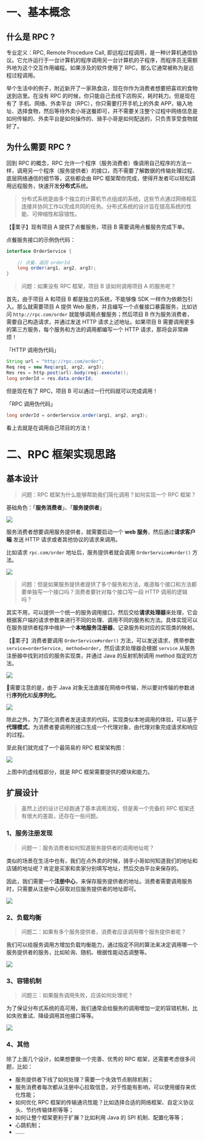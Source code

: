 # 一、基本概念

## 什么是 RPC ?

专业定义：RPC, Remote Procedure Call, 即远程过程调用，是一种计算机通信协议。它允许运行于一台计算机的程序调用另一台计算机的子程序，而程序员无需额外地为这个交互作用编程。如果涉及的软件使用了 RPC，那么它通常被称为是远程过程调用。

举个生活中的例子，附近新开了一家熟食店，现在你作为消费者想要把喜欢的食物送到店里。在没有 RPC 的时候，你只能自己去线下店购买，耗时耗力。但是现在有了
手机、网络、外卖平台（RPC），你只需要打开手机上的外卖 APP，输入地址、选择食物，然后等待外卖小哥送餐即可，并不需要关注整个过程中网络信息是如何传输的、外卖平台是如何操作的、骑手小哥是如何配送的，只负责享受食物就好了。

## 为什么需要 RPC ?

回到 RPC 的概念，RPC 允许一个程序（服务消费者）像调用自己程序的方法一样，调用另一个程序（服务提供者）的接口，而不需要了解数据的传输处理过程、底层网络通信的细节等，这些都会由 RPC 框架帮你完成，使得开发者可以轻松调用远程服务，快速开发**分布式**系统。

> 分布式系统是由多个独立的计算机节点组成的系统，这些节点通过网络相互连接并协同工作以完成共同的任务。分布式系统的设计旨在提高系统的性能、可伸缩性和容错性。

【🌰栗子】现有项目 A 提供了点餐服务，项目 B 需要调用点餐服务完成下单。

点餐服务接口的示例伪代码：

```java
interface OrderService {
    
    // 点餐，返回 orderId
    long order(arg1, arg2, arg3);
}
```

> 问题：如果没有 RPC 框架，项目 B 该如何调用项目 A 的服务呢？

首先，由于项目 A 和项目 B 都是独立的系统，不能够像 SDK 一样作为依赖包引入。那么就需要项目 A 提供 Web 服务，并且编写一个点餐接口暴露服务，比如访问 `http://rpc.com/order` 就能够调用点餐服务；然后项目 B 作为服务消费者，需要自己构造请求，并通过发送 HTTP 请求上述地址。如果项目 B 需要调用更多的第三方服务，每个服务和方法的调用都编写一个 HTTP 请求，那将会非常麻烦！

「HTTP 调用伪代码」

```java
String url = "http://rpc.com/order";
Req req = new Req(arg1, arg2, arg3);
Res res = http.post(url).body(req).execute();
long orderId = res.data.orderId;
```

但是现在有了 RPC，项目 B 可以通过一行代码就可以完成调用！

「RPC 调用伪代码」

```java
long orderId = orderService.order(arg1, arg2, arg3);
```

看上去就是在调用自己项目的方法！



# 二、RPC 框架实现思路

## 基本设计

> 问题：RPC 框架为什么能够帮助我们简化调用？如何实现一个 RPC 框架？

基础角色：「**服务消费者**」、「**服务提供者**」

![](pdd/easy-rpc-rpc-framework-1.drawio.png)

服务消费者想要调用服务提供者，就需要启动一个 **web 服务**，然后通过**请求客户端** 发送 HTTP 请求或者其他协议的请求来调用。

比如请求 `rpc.com/order` 地址后，服务提供者就会调用 `OrderService#order()` 方法。

![](pdd/easy-rpc-rpc-framework-2.drawio.png)

> 问题：但是如果服务提供者提供了多个服务和方法，难道每个接口和方法都要单独写一个接口吗？消费者要针对每个接口写一段 HTTP 调用的逻辑吗？

其实不用，可以提供一个统一的服务调用接口，然后交给**请求处理器**来处理，它会根据客户端的请求参数来进行不同的处理、调用不同的服务和方法。具体实现可以在服务提供者程序中维护一个**本地服务注册器**，记录服务和对应的实现类的映射。

【🌰栗子】消费者要调用 `OrderService#order()` 方法，可以发送请求，携带参数 `service=orderService, method=order`，然后请求处理器会根据 `service` 从服务注册器中找到对应的服务实现类，并通过 Java 的反射机制调用 method 指定的方法。

![](pdd/easy-rpc-rpc-framework-3.drawio.png)

📢需要注意的是，由于 Java 对象无法直接在网络中传输，所以要对传输的参数进行**序列化**和**反序列化**。

![](pdd/easy-rpc-rpc-framework-4.drawio.png)

除此之外，为了简化消费者发送请求的代码，实现类似本地调用的体验，可以基于**代理模式**，为消费者要调用的接口生成一个代理对象，由代理对象完成请求和响应的过程。

至此我们就完成了一个最简易的 RPC 框架架构图：

![](pdd/easy-rpc-rpc-framework-5.drawio.png)

上图中的虚线框部分，就是 RPC 框架需要提供的模块和能力。



## 扩展设计

> 虽然上述的设计已经跑通了基本调用流程，但是离一个完备的 RPC 框架还有很大的差距，还存在一些问题。

### 1、服务注册发现

> 问题一：服务消费者如何知道服务提供者的调用地址呢？

类似的场景在生活中也有，我们在点外卖的时候，骑手小哥如何知道我们的地址和店铺的地址呢？肯定是买家和卖家分别填写地址，然后交由平台来保存的。

因此，我们需要一个**注册中心**，来保存服务提供者的地址。消费者需要调用服务时，只需要从注册中心获取对应服务提供者的地址即可。

![](pdd/easy-rpc-registry-center.drawio.png)

### 2、负载均衡

> 问题二：如果有多个服务提供者，消费者应该调用哪个服务提供者呢？

我们可以给服务调用方增加负载均衡能力，通过指定不同的算法来决定调用哪一个服务提供者的服务，比如轮询、随机、根据性能动态调整等。

![](pdd/easy-rpc-load-banlance.drawio.png)

### 3、容错机制

> 问题三：如果服务调用失败，应该如何处理呢？

为了保证分布式系统的高可用，我们通常会给服务的调用增加一定的容错机制，比如失败重试、降级调用其他接口等等。

![](pdd/easy-rpc-fault-tolerance.drawio.png)

### 4、其他

除了上面几个设计，如果想要做一个完善、优秀的 RPC 框架，还需要考虑很多问题，比如：

- 服务提供者下线了如何处理？需要一个失效节点剔除机制；
- 服务消费者每次都从注册中心拉取信息，对于性能有影响，可以使用缓存来优化性能；
- 如何优化 RPC 框架的传输通讯性能？比如选择合适的网络框架、自定义协议头、节约传输体积等等；
- 如何让整个框架更利于扩展？比如利用 Java 的 SPI 机制、配置化等等；
- 心跳机制；
- ……

